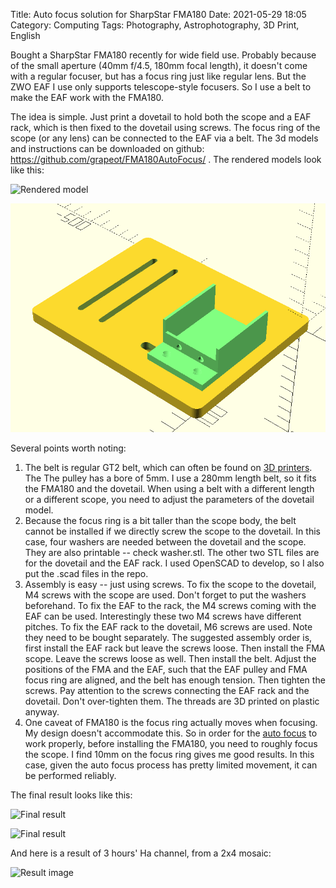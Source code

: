 Title: Auto focus solution for SharpStar FMA180 
Date: 2021-05-29 18:05
Category: Computing
Tags: Photography, Astrophotography, 3D Print, English

Bought a SharpStar FMA180 recently for wide field use.
Probably because of the small aperture (40mm f/4.5, 180mm focal length), it doesn't come with a regular focuser, but has a focus ring just like regular lens.
But the ZWO EAF I use only supports telescope-style focusers.
So I use a belt to make the EAF work with the FMA180.

The idea is simple.
Just print a dovetail to hold both the scope and a EAF rack, which is then fixed to the dovetail using screws.
The focus ring of the scope (or any lens) can be connected to the EAF via a belt.
The 3d models and instructions can be downloaded on github: https://github.com/grapeot/FMA180AutoFocus/ .
The rendered models look like this:

![Rendered model](/images/FMA180_3D1.png)

![Rendered model](images/FMA180_3D2.png)

Several points worth noting:

1. The belt is regular GT2 belt, which can often be found on [3D printers](/3d-print-faq.html). The The pulley has a bore of 5mm. I use a 280mm length belt, so it fits the FMA180 and the dovetail. When using a belt with a different length or a different scope, you need to adjust the parameters of the dovetail model.
2. Because the focus ring is a bit taller than the scope body, the belt cannot be installed if we directly screw the scope to the dovetail. In this case, four washers are needed between the dovetail and the scope. They are also printable -- check washer.stl. The other two STL files are for the dovetail and the EAF rack. I used OpenSCAD to develop, so I also put the .scad files in the repo.
3. Assembly is easy -- just using screws. To fix the scope to the dovetail, M4 screws with the scope are used. Don't forget to put the washers beforehand. To fix the EAF to the rack, the M4 screws coming with the EAF can be used. Interestingly these two M4 screws have different pitches. To fix the EAF rack to the dovetail, M6 screws are used. Note they need to be bought separately. The suggested assembly order is, first install the EAF rack but leave the screws loose. Then install the FMA scope. Leave the screws loose as well. Then install the belt. Adjust the positions of the FMA and the EAF, such that the EAF pulley and FMA focus ring are aligned, and the belt has enough tension. Then tighten the screws. Pay attention to the screws connecting the EAF rack and the dovetail. Don't over-tighten them. The threads are 3D printed on plastic anyway.
4. One caveat of FMA180 is the focus ring actually moves when focusing. My design doesn't accommodate this. So in order for the [auto focus](/auto-focus.html) to work properly, before installing the FMA180, you need to roughly focus the scope. I find 10mm on the focus ring gives me good results. In this case, given the auto focus process has pretty limited movement, it can be performed reliably.

The final result looks like this:

![Final result](/images/FMA180_gear1.jpg)

![Final result](/images/FMA180_gear2.jpg)

And here is a result of 3 hours' Ha channel, from a 2x4 mosaic:

![Result image](/images/FMA180_result.jpg)